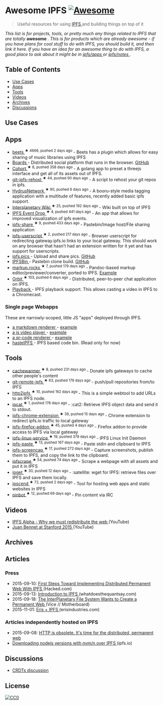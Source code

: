 <h1>
 Awesome IPFS
 <a href="https://github.com/sindresorhus/awesome">
  <img alt="Awesome" src="https://cdn.rawgit.com/sindresorhus/awesome/d7305f38d29fed78fa85652e3a63e154dd8e8829/media/badge.svg"/>
 </a>
</h1>
<blockquote>
 <p>
  Useful resources for using
  <a href="https://ipfs.io">
   IPFS
  </a>
  and building things on top of it
 </p>
</blockquote>
<p>
 <em>
  This list is for projects, tools, or pretty much any things related to IPFS that
are totally
 </em>
 <strong>
  awesome
 </strong>
 <em>
  . This is for products which are already awesome - if
you have plans for cool stuff to do with IPFS, you should build it, and then
link it here. If you have an idea for an awesome thing to do with IPFS, a good
place to ask about it might be in
  <a href="https://github.com/ipfs/apps">
   ipfs/apps
  </a>
  or
  <a href="https://github.com/ipfs/notes">
   ipfs/notes
  </a>
  .
 </em>
</p>
<h2>
 Table of Contents
</h2>
<ul>
 <li>
  <a href="#use-cases">
   Use Cases
  </a>
 </li>
 <li>
  <a href="#apps">
   Apps
  </a>
 </li>
 <li>
  <a href="#tools">
   Tools
  </a>
 </li>
 <li>
  <a href="#videos">
   Videos
  </a>
 </li>
 <li>
  <a href="#archives">
   Archives
  </a>
 </li>
 <li>
  <a href="#discussions">
   Discussions
  </a>
 </li>
</ul>
<h2>
 Use Cases
</h2>
<h2>
 Apps
</h2>
<ul>
 <li>
  <a href="https://github.com/beetbox/beets">
   beets
  </a>
  <sup>
   &#9733 4666, pushed 2 days ago
  </sup>
  - Beets has a plugin which allows for easy sharing of music libraries using IPFS
 </li>
 <li>
  <a href="http://ipfs.ydns.eu/ipns/boards.ydns.eu/">
   Boards
  </a>
  - Distributed social platform that runs in the browser.
  <a href="https://github.com/fazo96/ipfs-boards">
   GitHub
  </a>
 </li>
 <li>
  <a href="https://github.com/zignig/cohort">
   Cohort
  </a>
  <sup>
   &#9733 8, pushed 358 days ago
  </sup>
  - A golang app to preset a threejs interface and get all of its assets out of IPFS.
 </li>
 <li>
  <a href="https://github.com/whyrusleeping/git-ipfs-rehost">
   git-ipfs-rehost
  </a>
  <sup>
   &#9733 44, pushed 90 days ago
  </sup>
  - A script to rehost your git repos in ipfs.
 </li>
 <li>
  <a href="https://github.com/hydrusnetwork/hydrus">
   HydrusNetwork
  </a>
  <sup>
   &#9733 90, pushed 6 days ago
  </sup>
  - A booru-style media tagging application with a multitude of features, recently added basic ipfs support.
 </li>
 <li>
  <a href="https://github.com/jamescarlyle/ipfs-wiki">
   Interplanetary Wiki
  </a>
  <sup>
   &#9733 25, pushed 192 days ago
  </sup>
  - Wiki built on top of IPFS
 </li>
 <li>
  <a href="https://github.com/travisperson/ipfs-event-drops">
   IPFS Event Drop
  </a>
  <sup>
   &#9733 4, pushed 441 days ago
  </sup>
  - An app that allows for improved visualization of ipfs events.
 </li>
 <li>
  <a href="https://github.com/rameshvarun/ipfs-share">
   ipfs-share
  </a>
  <sup>
   &#9733 9, pushed 433 days ago
  </sup>
  - Pastebin/Image host/File sharing application
 </li>
 <li>
  <a href="https://github.com/loadletter/ipfs-redirect-userscript">
   ipfs-userscript
  </a>
  <sup>
   &#9733 2, pushed 217 days ago
  </sup>
  -  Browser userscript for redirecting gateway.ipfs.io links to your local gateway. This should work on any browser that hasn’t had an extension written for it yet and has support for userscripts.
 </li>
 <li>
  <a href="https://ipfs.pics">
   ipfs.pics
  </a>
  - Upload and share pics.
  <a href="https://github.com/ipfspics/server">
   GitHub
  </a>
 </li>
 <li>
  <a href="http://ipfsbin.xyz/">
   IPFSBin
  </a>
  - Pastebin clone build.
  <a href="https://github.com/victorbjelkholm/ipfsbin">
   GitHub
  </a>
 </li>
 <li>
  <a href="https://github.com/davidar/markup.rocks">
   markup.rocks
  </a>
  <sup>
   &#9733 7, pushed 179 days ago
  </sup>
  - Pandoc-based markup editor/previewer/converter, ported to IPFS.
  <a href="https://ipfs.io/ipfs/QmWPgJnUGLB1LPh9KMG9LEN4LVu5e17TwkEtcmTWdNn9V6/#/ipfs/QmfQ75DjAxYzxMP2hdm6o4wFwZS5t7uorEZ2pX9AKXEg2u">
   Example
  </a>
 </li>
 <li>
  <a href="https://github.com/haadcode/orbit">
   Orbit
  </a>
  <sup>
   &#9733 103, pushed 6 days ago
  </sup>
  - Distributed, peer-to-peer chat application on IPFS.
 </li>
 <li>
  <a href="https://mafintosh.github.io/playback/">
   Playback
  </a>
  - IPFS playback support. This allows casting a video in IPFS to a Chromecast.
 </li>
</ul>
<h3>
 Single page Webapps
</h3>
<p>
 These are narrowly-scoped, little JS "apps" deployed through IPFS.
</p>
<ul>
 <li>
  <a href="https://github.com/ipfs/examples/tree/master/webapps/markdown-viewer">
   a markdown renderer
  </a>
  -
  <a href="https://ipfs.io/ipfs/QmSrCRJmzE4zE1nAfWPbzVfanKQNBhp7ZWmMnEdbiLvYNh/mdown#/ipfs/QmfQ75DjAxYzxMP2hdm6o4wFwZS5t7uorEZ2pX9AKXEg2u
">
   example
  </a>
 </li>
 <li>
  <a href="https://github.com/ipfs/examples/tree/master/webapps/play">
   a js video player
  </a>
  -
  <a href="https://ipfs.io/ipfs/QmVc6zuAneKJzicnJpfrqCH9gSy6bz54JhcypfJYhGUFQu/play#/ipfs/QmTKZgRNwDNZwHtJSjCp6r5FYefzpULfy37JvMt9DwvXse
">
   example
  </a>
 </li>
 <li>
  <a href="https://github.com/ipfs/examples/tree/master/webapps/qr-render">
   a qr-code renderer
  </a>
  -
  <a href="https://ipfs.io/ipfs/QmccqhJg5wm5kNjAP4k4HrYxoqaXUGNuotDUqfvYBx8jrR/qr#enter%20text%20here
">
   example
  </a>
 </li>
 <li>
  <a href="https://ipfs.io/ipns/bin.ipfs.ovh/">
   hasteIPFS
  </a>
  - IPFS based code bin. (Read only for now)
 </li>
</ul>
<h2>
 Tools
</h2>
<ul>
 <li>
  <a href="https://github.com/BrendanBenshoof/cachewarmer">
   cachewarmer
  </a>
  <sup>
   &#9733 8, pushed 231 days ago
  </sup>
  - Donate ipfs gateways to cache other people's content
 </li>
 <li>
  <a href="https://github.com/cryptix/git-remote-ipfs">
   git-remote-ipfs
  </a>
  <sup>
   &#9733 63, pushed 179 days ago
  </sup>
  - push/pull repositories from/to IPFS
 </li>
 <li>
  <a href="https://github.com/jbenet/http2ipfs-web">
   http2ipfs
  </a>
  <sup>
   &#9733 10, pushed 162 days ago
  </sup>
  - This is a simple webtool to add URLs to an IPFS node.
 </li>
 <li>
  <a href="https://github.com/noffle/ipcat">
   ipcat
  </a>
  <sup>
   &#9733 1, pushed 178 days ago
  </sup>
  - :cat2: Retrieve IPFS object data and send it to stdout.
 </li>
 <li>
  <a href="https://github.com/dylanPowers/ipfs-chrome-extension">
   ipfs-chrome-extension
  </a>
  <sup>
   &#9733 39, pushed 15 days ago
  </sup>
  - Chrome extension to redirect ipfs.io traffic to local gateway
 </li>
 <li>
  <a href="https://github.com/lidel/ipfs-firefox-addon">
   ipfs-firefox-addon
  </a>
  <sup>
   &#9733 45, pushed 4 days ago
  </sup>
  - Firefox addon to provide access to IPFS via local gateway
 </li>
 <li>
  <a href="https://github.com/dylanPowers/ipfs-linux-service">
   ipfs-linux-service
  </a>
  <sup>
   &#9733 19, pushed 378 days ago
  </sup>
  - IPFS Linux Init Daemon
 </li>
 <li>
  <a href="https://github.com/jbenet/ipfs-paste">
   ipfs-paste
  </a>
  <sup>
   &#9733 13, pushed 167 days ago
  </sup>
  - Paste stdin and clipboard to IPFS
 </li>
 <li>
  <a href="https://github.com/jbenet/ipfs-screencap">
   ipfs-screencap
  </a>
  <sup>
   &#9733 17, pushed 272 days ago
  </sup>
  - Capture screenshots, publish them to IPFS, and copy the link to the clipboard.
 </li>
 <li>
  <a href="https://github.com/victorbjelkholm/ipfscrape">
   ipfscrape
  </a>
  <sup>
   &#9733 54, pushed 74 days ago
  </sup>
  - Scrape a webpage with all assets and put it in IPFS
 </li>
 <li>
  <a href="https://github.com/ipfs/ipget">
   ipget
  </a>
  <sup>
   &#9733 30, pushed 12 days ago
  </sup>
  - :satellite: wget for IPFS: retrieve files over IPFS and save them locally.
 </li>
 <li>
  <a href="https://github.com/diasdavid/ipscend">
   ipscend
  </a>
  <sup>
   &#9733 72, pushed 2 days ago
  </sup>
  - Tool for hosting web apps and static websites in IPFS
 </li>
 <li>
  <a href="https://github.com/whyrusleeping/pinbot">
   pinbot
  </a>
  <sup>
   &#9733 12, pushed 69 days ago
  </sup>
  - Pin content via IRC
 </li>
</ul>
<h2>
 Videos
</h2>
<ul>
 <li>
  <a href="https://www.youtube.com/watch?v=skMTdSEaCtA">
   IPFS Alpha - Why we must redistribute the web
  </a>
  (YouTube)
 </li>
 <li>
  <a href="https://www.youtube.com/watch?v=HUVmypx9HGI">
   Juan Bennet at Stanford 2015
  </a>
  (YouTube)
 </li>
</ul>
<h2>
 Archives
</h2>
<h2>
 Articles
</h2>
<h3>
 Press
</h3>
<ul>
 <li>
  2015-09-10:
  <a href="https://hacked.com/first-steps-toward-implementing-distributed-permanent-web-ipfs/">
   First Steps Toward Implementing Distributed Permanent Web With IPFS
  </a>
  (Hacked.com)
 </li>
 <li>
  2015-09-13:
  <a href="http://whatdoesthequantsay.com/2015/09/13/ipfs-introduction-by-example/">
   Introduction to IPFS
  </a>
  (whatdoesthequantsay.com)
 </li>
 <li>
  2015-09-18:
  <a href="http://motherboard.vice.com/read/the-interplanetary-file-system-wants-to-create-a-permanent-web">
   The InterPlanetary File System Wants to Create a Permanent Web
  </a>
  (Vice // Motherboard)
 </li>
 <li>
  2015-11-01:
  <a href="https://db.erisindustries.com/distributed%20business/2015/11/01/eris-and-ipfs/">
   Eris + IPFS
  </a>
  (erisindustries.com)
 </li>
</ul>
<h3>
 Articles independently hosted on IPFS
</h3>
<ul>
 <li>
  2015-09-08:
  <a href="https://ipfs.io/ipfs/QmNhFJjGcMPqpuYfxL62VVB9528NXqDNMFXiqN5bgFYiZ1/its-time-for-the-permanent-web.html">
   HTTP is obsolete. It's time for the distributed, permanent web
  </a>
 </li>
 <li>
  <a href="https://ipfs.io/ipfs/QmTkzDwWqPbnAh5YiV5VwcTLnGdwSNsNTn2aDxdXBFca7D/example#/ipfs/QmUx363UFtgiQqkHHsPK3TSDmwoALDo2hrbMWbcxjH2vFc">
   Downloading nodejs versions with nvm/n over IPFS
  </a>
  (ipfs.io)
 </li>
</ul>
<h2>
 Discussions
</h2>
<ul>
 <li>
  <a href="https://github.com/ipfs/notes/issues/23">
   CRDTs discussion
  </a>
 </li>
</ul>
<h2>
 License
</h2>
<p>
 <a href="http://creativecommons.org/publicdomain/zero/1.0/">
  <img alt="CC0" src="https://licensebuttons.net/p/zero/1.0/88x31.png"/>
 </a>
</p>
